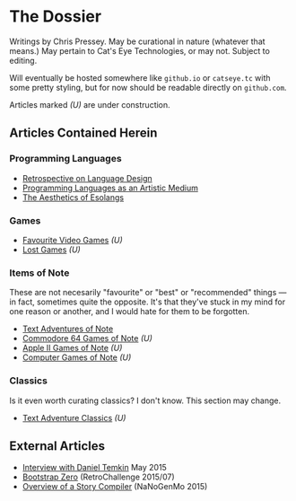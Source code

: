 The Dossier
===========

Writings by Chris Pressey.  May be curational in nature (whatever that means.)
May pertain to Cat's Eye Technologies, or may not.  Subject to editing.

Will eventually be hosted somewhere like `github.io` or `catseye.tc` with some
pretty styling, but for now should be readable directly on `github.com`.

Articles marked *(U)* are under construction.

Articles Contained Herein
-------------------------

### Programming Languages

*   [Retrospective on Language Design](article/Retrospective%20on%20Language%20Design.md)
*   [Programming Languages as an Artistic Medium](article/Programming%20Languages%20as%20an%20Artistic%20Medium.md)
*   [The Aesthetics of Esolangs](article/The%20Aesthetics%20of%20Esolangs.md)

### Games

*   [Favourite Video Games](article/Favourite%20Video%20Games.md) *(U)*
*   [Lost Games](article/Lost%20Games.md) *(U)*

### Items of Note

These are not necesarily "favourite" or "best" or "recommended" things —
in fact, sometimes quite the opposite.  It's that they've stuck in my mind
for one reason or another, and I would hate for them to be forgotten.

*   [Text Adventures of Note](article/Text%20Adventures%20of%20Note.md)
*   [Commodore 64 Games of Note](article/Commodore%2064%20Games%20of%20Note.md) *(U)*
*   [Apple II Games of Note](article/Apple%20II%20Games%20of%20Note.md) *(U)*
*   [Computer Games of Note](article/Computer%20Games%20of%20Note.md) *(U)*

### Classics

Is it even worth curating classics?  I don't know.  This section may change.

*   [Text Adventure Classics](article/Text%20Adventure%20Classics.md) *(U)*

External Articles
-----------------

*   [Interview with Daniel Temkin](http://esoteric.codes/post/118780138572/interview-with-chris-pressey) May 2015
*   [Bootstrap Zero](https://github.com/catseye/SITU-SOL/tree/master/doc/bootstrap-zero) (RetroChallenge 2015/07)
*   [Overview of a Story Compiler](https://gist.github.com/cpressey/6324fff6ef0dfdf69b96) (NaNoGenMo 2015)
